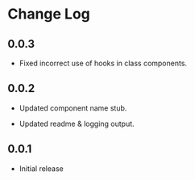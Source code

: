 # Change Log

## 0.0.3

- Fixed incorrect use of hooks in class components.

## 0.0.2

- Updated component name stub.

- Updated readme & logging output.

## 0.0.1

- Initial release
